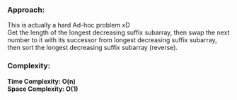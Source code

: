 ### Approach:
This is actually a hard Ad-hoc problem xD\
Get the length of the longest decreasing suffix subarray, then swap the next number to it with its successor from longest decreasing suffix subarray, then sort the longest decreasing suffix subarray (reverse).
​
### Complexity:
**Time Complexity: O(n)**\
**Space Complexity: O(1)**